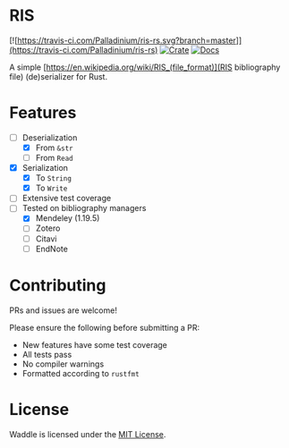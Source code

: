 # RIS

[![https://travis-ci.com/Palladinium/ris-rs.svg?branch=master]](https://travis-ci.com/Palladinium/ris-rs)
[![Crate](https://img.shields.io/crates/v/ris.svg)](https://crates.io/crates/ris)
[![Docs](https://docs.rs/ris/badge.svg)](https://docs.rs/ris)

A simple [https://en.wikipedia.org/wiki/RIS_(file_format)](RIS bibliography file) (de)serializer for Rust.

# Features

- [ ] Deserialization
  - [x] From `&str`
  - [ ] From `Read`
- [x] Serialization
  - [x] To `String`
  - [x] To `Write`
- [ ] Extensive test coverage
- [ ] Tested on bibliography managers
  - [x] Mendeley (1.19.5)
  - [ ] Zotero
  - [ ] Citavi
  - [ ] EndNote

# Contributing

PRs and issues are welcome!

Please ensure the following before submitting a PR:
- New features have some test coverage
- All tests pass
- No compiler warnings
- Formatted according to `rustfmt`

# License

Waddle is licensed under the [MIT License](https://opensource.org/licenses/MIT).
